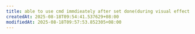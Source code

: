 ```yaml
---
title: able to use cmd immdieately after set done(during visual effect in status bar)
createdAt: 2025-08-18T09:54:41.537629+08:00
modifiedAt: 2025-08-18T09:57:53.852305+08:00
---
```



